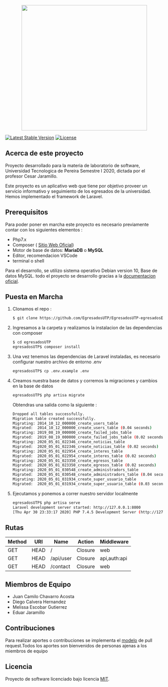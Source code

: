 <p align="center"><img src="https://res.cloudinary.com/dtfbvvkyp/image/upload/v1566331377/laravel-logolockup-cmyk-red.svg" width="400"></p>
<a href="https://packagist.org/packages/laravel/framework"><img src="https://poser.pugx.org/laravel/framework/v/stable.svg" alt="Latest Stable Version"></a>
<a href="https://packagist.org/packages/laravel/framework"><img src="https://poser.pugx.org/laravel/framework/license.svg" alt="License"></a>
</p>

## Acerca de este proyecto

Proyecto desarrollado para la materia de laboratorio de software, Universidad Tecnologica de Pereira Semestre I 2020, dictada por el profesor Cesar Jaramillo.

Este proyecto es un aplicativo web que tiene por objetivo proveer un servicio informativo y seguimiento de los egresados de la universidad. Hemos implementado el framework de Laravel. 

## Prerequisitos

Para poder poner en marcha este proyecto es necesario previamente contar con los siguientes elementos : 

- Php7.x 
- Composer ( [Sitio Web Oficial](https://getcomposer.org/))
- Motor de base de datos: **MariaDB** o **MySQL**
- Editor, recomendacion VSCode
- terminal o shell 

Para el desarrollo, se utilizo sistema operativo Debian version 10, Base de datos MySQL. todo el proyecto 
se desarrollo gracias a la [documentacion oficial](https://laravel.com/docs). 

## Puesta en Marcha
1. Clonamos el repo : 
    ```sh
    $ git clone https://github.com/EgresadosUTP/EgresadosUTP-egresadosExperimental-
    ```
2. Ingresamos a la carpeta y realizamos la instalacion de las dependencias con composer
    ```sh
    $ cd egresadosUTP 
    egresadosUTP$ composer install
    ```
3. Una vez tenemos las dependencias de Laravel instaladas, es necesario configurar nuestro archivo de entorno .env 
    ```sh
    egresadosUTP$ cp .env.example .env
    ```
4. Creamos nuestra base de datos y corremos la migraciones y cambios en la base de datos  
    ```sh
    egresadosUTP$ php artisa migrate
    ```
    Obtendras una salida como la siguiente : 
    ```sh
    Dropped all tables successfully.
    Migration table created successfully.
    Migrating: 2014_10_12_000000_create_users_table
    Migrated:  2014_10_12_000000_create_users_table (0.04 seconds)
    Migrating: 2019_08_19_000000_create_failed_jobs_table
    Migrated:  2019_08_19_000000_create_failed_jobs_table (0.02 seconds)
    Migrating: 2020_05_01_022346_create_noticias_table
    Migrated:  2020_05_01_022346_create_noticias_table (0.02 seconds)
    Migrating: 2020_05_01_022954_create_interes_table
    Migrated:  2020_05_01_022954_create_interes_table (0.02 seconds)
    Migrating: 2020_05_01_023350_create_egresos_table
    Migrated:  2020_05_01_023350_create_egresos_table (0.02 seconds)
    Migrating: 2020_05_01_030548_create_administradors_table
    Migrated:  2020_05_01_030548_create_administradors_table (0.04 seconds)
    Migrating: 2020_05_01_031934_create_super_usuario_table
    Migrated:  2020_05_01_031934_create_super_usuario_table (0.03 seconds)
    ```
5. Ejecutamos y ponemos a correr nuestro servidor localmente
    ```sh
    egresadosUTP$ php artisa serve 
    Laravel development server started: http://127.0.0.1:8000
    [Thu Apr 30 23:33:17 2020] PHP 7.4.5 Development Server (http://127.0.0.1:8000) started
    ```
## Rutas


| Method   | URI      | Name | Action  | Middleware   |
|---|---|---|---|---|
| GET|HEAD | /        |   Closure | web          |
| GET|HEAD | /api/user |  Closure | api,auth:api |
| GET|HEAD | /contact  |  Closure | web          |


## Miembros de Equipo 

- Juan Camilo Chavarro Acosta
- Diego Calvera Hernandez
- Melissa Escobar Gutierrez
- Eduar Jaramillo 

## Contribuciones

Para realizar aportes o contribuciones se implementa el [modelo](https://tighten.co/blog/adding-commits-to-a-pull-request/) de pull request.Todos los aportes son bienvenidos de personas 
ajenas a los miembros de equipo


## Licencia

Proyecto de software licenciado bajo licencia [MIT](https://opensource.org/licenses/MIT).
